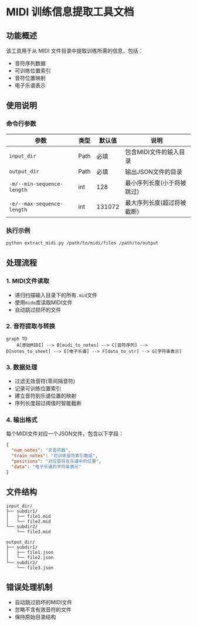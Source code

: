 # MIDI 训练信息提取工具文档

## 功能概述
该工具用于从 MIDI 文件目录中提取训练所需的信息，包括：
- 音符序列数据
- 可训练位置索引
- 音符位置映射
- 电子乐谱表示

## 使用说明
### 命令行参数
| 参数 | 类型 | 默认值 | 说明 |
| - | - | - | - |
| `input_dir`| Path | 必填 | 包含MIDI文件的输入目录 |
| `output_dir` | Path | 必填 | 输出JSON文件的目录 |
| `-m/--min-sequence-length` | int | 128 | 最小序列长度(小于将被跳过) |
| `-e/--max-sequence-length` | int | 131072 | 最大序列长度(超过将被截断) |

### 执行示例
```bash
python extract_midi.py /path/to/midi/files /path/to/output
```

## 处理流程
### 1. MIDI文件读取
- 递归扫描输入目录下的所有`.mid`文件
- 使用`mido`库读取MIDI文件
- 自动跳过损坏的文件

### 2. 音符提取与转换
```mermaid
graph TD
    A[原始MIDI] --> B[midi_to_notes] --> C[音符序列] --> D[notes_to_sheet] --> E[电子乐谱] --> F[data_to_str] --> G[字符串表示]
```

### 3. 数据处理
- 过滤无效音符(零间隔音符)
- 记录可训练位置索引
- 建立音符到乐谱位置的映射
- 序列长度超过阈值时智能截断

### 4. 输出格式
每个MIDI文件对应一个JSON文件，包含以下字段：
```json
{
  "num_notes": "总音符数",
  "train_notes": "可训练音符索引数组",
  "positions": "对应音符在乐谱中的位置",
  "data": "电子乐谱的字符串表示"
}
```

## 文件结构
```
input_dir/
├── subdir1/
│   ├── file1.mid
│   └── file2.mid
└── subdir2/
    └── file3.mid

output_dir/
├── subdir1/
│   ├── file1.json
│   └── file2.json
└── subdir2/
    └── file3.json
```

## 错误处理机制
- 自动跳过损坏的MIDI文件
- 忽略不含有效音符的文件
- 保持原始目录结构
